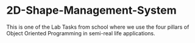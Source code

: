# 2D-Shape-Management-System
This is one of the Lab Tasks from school where we use the four pillars of Object Oriented Programming in semi-real life applications.
